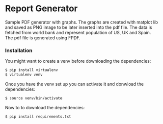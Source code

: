 # Report Generator

Sample PDF generator with graphs. The graphs are created with matplot lib and saved as PNG image to be later inserted into the pdf file. The data is fetched from world bank and represent population of US, UK and Spain. The pdf file is generated using FPDF. 

### Installation

You might want to create a venv before downloading the dependencies:

```sh
$ pip install virtualenv
$ virtualenv venv 
```
Once you have the venv set up you can activate it and donwload the dependencies:

```sh
$ source venv/bin/activate
```

Now to to download the dependencies:

```sh
$ pip install requirements.txt
```
